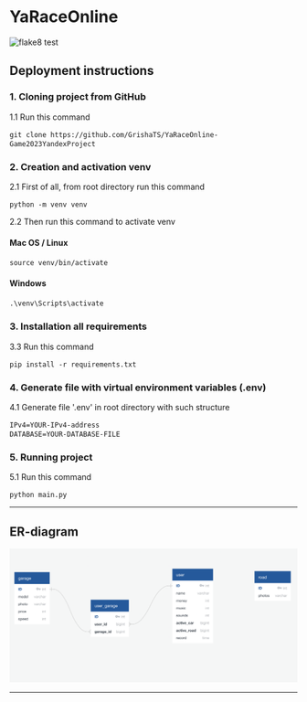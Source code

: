 # YaRaceOnline

![flake8 test](https://github.com/GrishaTS/YaRaceOnline-Game2023YandexProject/actions/workflows/python-package.yml/badge.svg)



## Deployment instructions


### 1. Cloning project from GitHub

1.1 Run this command
```commandline
git clone https://github.com/GrishaTS/YaRaceOnline-Game2023YandexProject
```

### 2. Creation and activation venv

2.1 First of all, from root directory run this command
```commandline
python -m venv venv
```
2.2 Then run this command to activate venv
#### Mac OS / Linux
```commandline
source venv/bin/activate
```
#### Windows
```commandline
.\venv\Scripts\activate
```

### 3. Installation all requirements

3.3 Run this command 
```commandline
pip install -r requirements.txt
```
### 4. Generate file with virtual environment variables (.env)

4.1 Generate file '.env' in root directory with such structure
```text
IPv4=YOUR-IPv4-address
DATABASE=YOUR-DATABASE-FILE
```

### 5. Running project

5.1 Run this command
```commandline
python main.py
```

***

## ER-diagram
![Image of the ER-diagram](https://github.com/GrishaTS/YaRaceOnline-Game2023YandexProject/raw/main/media_for_README/ER-diagram.png)

***
